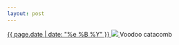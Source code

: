 ```yaml
---
layout: post
---
```


<p>
  <a href="/61">
    <time>{{ page.date | date: "%e %B %Y" }}</time>
    <img src="https://s3.amazonaws.com/life.aaronjgreenberg.com/61.jpg">
  </a>
  Voodoo catacomb
</p>
